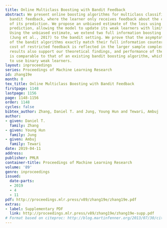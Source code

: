 ```yaml
---
title: Online Multiclass Boosting with Bandit Feedback
abstract: We present online boosting algorithms for multiclass classification with
  bandit feedback, where the learner only receives feedback about the correctness
  of its prediction. We propose an unbiased estimate of the loss using a randomized
  prediction, allowing the model to update its weak learners with limited information.
  Using the unbiased estimate, we extend two full information boosting algorithms
  (Jung et al., 2017) to the bandit setting. We prove that the asymptotic error bounds
  of the bandit algorithms exactly match their full information counterparts. The
  cost of restricted feedback is reflected in the larger sample complexity. Experimental
  results also support our theoretical findings, and performance of the proposed models
  is comparable to that of an existing bandit boosting algorithm, which is limited
  to use binary weak learners.
layout: inproceedings
series: Proceedings of Machine Learning Research
id: zhang19e
month: 0
tex_title: Online Multiclass Boosting with Bandit Feedback
firstpage: 1148
lastpage: 1156
page: 1148-1156
order: 1148
cycles: false
bibtex_author: Zhang, Daniel T. and Jung, Young Hun and Tewari, Ambuj
author:
- given: Daniel T.
  family: Zhang
- given: Young Hun
  family: Jung
- given: Ambuj
  family: Tewari
date: 2019-04-11
address: 
publisher: PMLR
container-title: Proceedings of Machine Learning Research
volume: '89'
genre: inproceedings
issued:
  date-parts:
  - 2019
  - 4
  - 11
pdf: http://proceedings.mlr.press/v89/zhang19e/zhang19e.pdf
extras:
- label: Supplementary PDF
  link: http://proceedings.mlr.press/v89/zhang19e/zhang19e-supp.pdf
# Format based on citeproc: http://blog.martinfenner.org/2013/07/30/citeproc-yaml-for-bibliographies/
---
```

